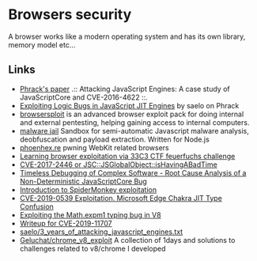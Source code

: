 # Browsers security

A browser works like a modern operating system and has its own
library, memory model etc...

## Links

 - [Phrack's paper](http://www.phrack.org/papers/attacking_javascript_engines.html) .:: Attacking JavaScript Engines: A case study of JavaScriptCore and CVE-2016-4622 ::.
 - [Exploiting Logic Bugs in JavaScript JIT Engines](http://phrack.org/papers/jit_exploitation.html) by saelo on Phrack
 - [browsersploit](https://github.com/julienbedard/browsersploit) is an advanced browser exploit pack for doing internal and external pentesting, helping gaining access to internal computers.
 - [malware jail](https://github.com/HynekPetrak/malware-jail) Sandbox for semi-automatic Javascript malware analysis, deobfuscation and payload extraction. Written for Node.js
 - [phoenhex.re](https://phoenhex.re/) pwning WebKit related browsers
 - [Learning browser exploitation via 33C3 CTF feuerfuchs challenge](https://bruce30262.github.io/2017/12/15/Learning-browser-exploitation-via-33C3-CTF-feuerfuchs-challenge/)
 - [CVE-2017-2446 or JSC::JSGlobalObject::isHavingABadTime](https://doar-e.github.io/blog/2018/07/14/cve-2017-2446-or-jscjsglobalobjectishavingabadtime/)
 - [Timeless Debugging of Complex Software - Root Cause Analysis of a Non-Deterministic JavaScriptCore Bug](https://blog.ret2.io/2018/06/19/pwn2own-2018-root-cause-analysis/)
 - [Introduction to SpiderMonkey exploitation](https://doar-e.github.io/blog/2018/11/19/introduction-to-spidermonkey-exploitation/)
 - [CVE-2019-0539 Exploitation. Microsoft Edge Chakra JIT Type Confusion](https://perception-point.io/resources/research/cve-2019-0539-exploitation/)
 - [Exploiting the Math.expm1 typing bug in V8](https://abiondo.me/2019/01/02/exploiting-math-expm1-v8/)
 - [Writeup for CVE-2019-11707](https://blog.bi0s.in/2019/08/18/Pwn/Browser-Exploitation/cve-2019-11707-writeup/)
 - [saelo/3_years_of_attacking_javascript_engines.txt](https://gist.github.com/saelo/dd598a91a27ddd7cb9e410dc92bf37a1)
 - [Geluchat/chrome_v8_exploit](https://github.com/Geluchat/chrome_v8_exploit) A collection of 1days and solutions to challenges related to v8/chrome I developed
